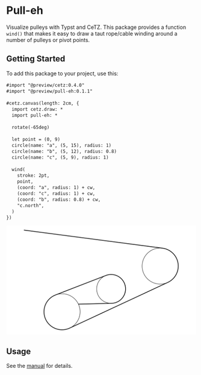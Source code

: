 # Pull-eh

Visualize pulleys with Typst and CeTZ. This package provides a function `wind()` that makes it easy
to draw a taut rope/cable winding around a number of pulleys or pivot points.

## Getting Started

To add this package to your project, use this:

```typ
#import "@preview/cetz:0.4.0"
#import "@preview/pull-eh:0.1.1"

#cetz.canvas(length: 2cm, {
  import cetz.draw: *
  import pull-eh: *

  rotate(-65deg)

  let point = (0, 9)
  circle(name: "a", (5, 15), radius: 1)
  circle(name: "b", (5, 12), radius: 0.8)
  circle(name: "c", (5, 9), radius: 1)

  wind(
    stroke: 2pt,
    point,
    (coord: "a", radius: 1) + cw,
    (coord: "c", radius: 1) + cw,
    (coord: "b", radius: 0.8) + cw,
    "c.north",
  )
})
```

<picture>
  <source media="(prefers-color-scheme: dark)" srcset="./thumbnail-dark.svg">
  <img src="./thumbnail-light.svg">
</picture>

## Usage

See the [manual](docs/manual.pdf) for details.
